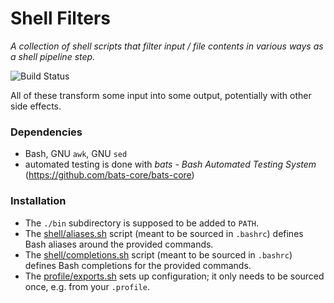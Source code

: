 # Shell Filters

_A collection of shell scripts that filter input / file contents in various ways as a shell pipeline step._

![Build Status](https://github.com/inkarkat/shell-filters/actions/workflows/build.yml/badge.svg)

All of these transform some input into some output, potentially with other side effects.

### Dependencies

* Bash, GNU `awk`, GNU `sed`
* automated testing is done with _bats - Bash Automated Testing System_ (https://github.com/bats-core/bats-core)

### Installation

* The `./bin` subdirectory is supposed to be added to `PATH`.
* The [shell/aliases.sh](shell/aliases.sh) script (meant to be sourced in `.bashrc`) defines Bash aliases around the provided commands.
* The [shell/completions.sh](shell/completions.sh) script (meant to be sourced in `.bashrc`) defines Bash completions for the provided commands.
* The [profile/exports.sh](profile/exports.sh) sets up configuration; it only needs to be sourced once, e.g. from your `.profile`.
